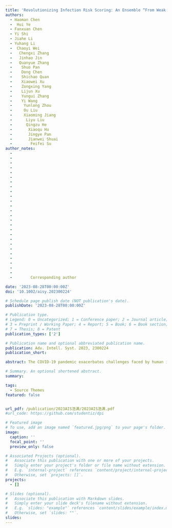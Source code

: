 ```yaml
---
title: 'Revolutionizing Infection Risk Scoring: An Ensemble “From Weak to Strong” Deduction Strategy and Enhanced Point-of-Care Testing Tools'
authors:
  - Haoman Chen
  -  Hui Ye
  - Fanxuan Chen
  - Yi Shi
  - Jiahe Li
  - Yuhang Li
  -  Chaoyi Wei
  -   Chengxi Zhang
  -   Jinhao Jin
  -   Quanyue Zhang
  -    Shuo Pan
  -    Dong Chen
  -    Shichao Quan
  -    Xiaowei Xu
  -    Zongxing Yang
  -    Lijun Xu
  -    Yungui Zhang
  -    Yi Wang
  -     Yunlong Zhou
  -     Ou Liu
  -     Xiaoming Jiang
  -      Liyu Liu
  -      Qingzu He
  -       Xiaoqu Hu
  -       Jingye Pan
  -       Jianwei Shuai
  -        Feifei Su
author_notes: 
  -  
  -   
  -  
  -  
  -  
  -  
  -   
  -   
  -   
  -    
  -    
  -     
  -    
  -     
  -    
  -     
  -     
  -     
  -     
  -      
  -      
  -      
  -       
  -      
  -        
  -        
  -        Corresponding author

date: '2023-08-28T00:00:00Z'
doi: '10.1002/aisy.202300224'

# Schedule page publish date (NOT publication's date).
publishDate: '2023-08-28T00:00:00Z'

# Publication type.
# Legend: 0 = Uncategorized; 1 = Conference paper; 2 = Journal article;
# 3 = Preprint / Working Paper; 4 = Report; 5 = Book; 6 = Book section;
# 7 = Thesis; 8 = Patent
publication_types: ['2']

# Publication name and optional abbreviated publication name.
publication: Adv. Intell. Syst. 2023, 2300224
publication_short: 

abstract: The COVID-19 pandemic exacerbates challenges faced by human immunodeficiency virus patients, who are at heightened risk for infection due to compromised immune systems. This study aims to develop a reliable, home-based point-of-care testing (POCT) tool for early screening of acquired immunodeficiency syndrome (AIDS) coinfected with Talaromyces marneffei infection. Employing a “From weak to strong” deduction strategy for feature selection, data from 464 AIDS patients across four cohorts between February 5th, 2014, and January 8th, 2022, are analyzed. The top three features consistently observed are D-dimer, cluster of differentiation 4+, and aspartate transaminase. Based on these features, the simplest risk-scoring model is constructed, with the area under the receiver operating characteristic curve values of 0.91, 0.80, and 0.69 in the hold-out cohort, external cohort 1, and external cohort 2, respectively. This “From weak to strong” deduction strategy identifies advantageous clinical features, enabling the development of simplified clinical risk scores with multiple biomarkers. To facilitate practical implementation, enhanced POCT tools are introduced, specifically a strip with segmented testing capabilities that demonstrates sensitivity and strong correlation with clinical scoring models. Furthermore, an open-access website and a free Android mobile app are created to support community utilization. The findings underscore the effectiveness of the innovative deduction strategy and enhanced test strips, which enable bedside measurements without laboratory dependency.

# Summary. An optional shortened abstract.
summary: 

tags:
  - Source Themes
featured: false


url_pdf: /publication/2023AIS浩满/2023AIS浩满.pdf
#url_code: https://github.com/studentiz/dpi

# Featured image
# To use, add an image named `featured.jpg/png` to your page's folder.
image:
  caption: ''
  focal_point: ''
  preview_only: false

# Associated Projects (optional).
#   Associate this publication with one or more of your projects.
#   Simply enter your project's folder or file name without extension.
#   E.g. `internal-project` references `content/project/internal-project/index.md`.
#   Otherwise, set `projects: []`.
projects:
  - []

# Slides (optional).
#   Associate this publication with Markdown slides.
#   Simply enter your slide deck's filename without extension.
#   E.g. `slides: "example"` references `content/slides/example/index.md`.
#   Otherwise, set `slides: ""`.
slides:
---
```




